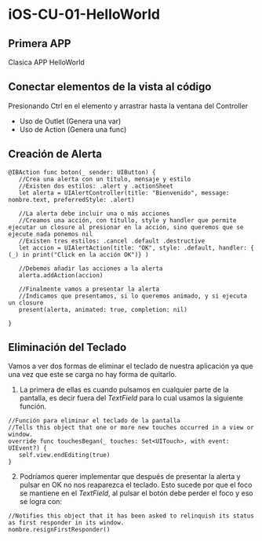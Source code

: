 # iOS-CU-01-HelloWorld

## Primera APP

Clasica APP HelloWorld

## Conectar elementos de la vista al código
Presionando Ctrl en el elemento y arrastrar hasta la ventana del Controller

* Uso de Outlet  (Genera una var)
* Uso de Action (Genera una func)

## Creación de Alerta

```
@IBAction func boton(_ sender: UIButton) {
   //Crea una alerta con un titulo, mensaje y estilo
   //Existen dos estilos: .alert y .actionSheet
   let alerta = UIAlertController(title: "Bienvenido", message: nombre.text, preferredStyle: .alert)

   //La alerta debe incluir una o más acciones
   //Creamos una acción, con títullo, style y handler que permite ejecutar un closure al presionar en la acción, sino queremos que se ejecute nada ponemos nil
   //Existen tres estilos: .cancel .default .destructive
   let accion = UIAlertAction(title: "OK", style: .default, handler: { (_) in print("Click en la acción OK")} )

   //Debemos añadir las acciones a la alerta
   alerta.addAction(accion)

   //Finalmente vamos a presentar la alerta
   //Indicamos que presentamos, si lo queremos animado, y si ejecuta un closure
   present(alerta, animated: true, completion: nil)

}
```

## Eliminación del Teclado

Vamos a ver dos formas de eliminar el teclado de nuestra aplicación ya que una vez que este se carga no hay forma de quitarlo.

1. La primera de ellas es cuando pulsamos en cualquier parte de la pantalla, es decir fuera del *TextField* para lo cual usamos la siguiente función.

```
//Función para eliminar el teclado de la pantalla
//Tells this object that one or more new touches occurred in a view or window.
override func touchesBegan(_ touches: Set<UITouch>, with event: UIEvent?) {
   self.view.endEditing(true)
}
```

2. Podríamos querer implementar que después de presentar la alerta y pulsar en OK no nos reaparezca el teclado.
Esto sucede por que el foco se mantiene en el *TextField*, al pulsar el botón debe perder el foco y eso se logra con:

```
//Notifies this object that it has been asked to relinquish its status as first responder in its window.
nombre.resignFirstResponder()
```

